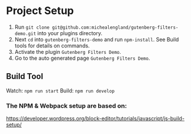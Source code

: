 # Project Setup
1. Run `git clone git@github.com:michealengland/gutenberg-filters-demo.git` into your plugins directory.
2. Next `cd` into `gutenberg-filters-demo` and run `npm-install`. See Build tools for details on commands.
3. Activate the plugin `Gutenberg Filters Demo`.
4. Go to the auto generated page `Gutenberg Filters Demo`.

## Build Tool
Watch: `npm run start`
Build: `npm run develop`

### The NPM & Webpack setup are based on:
https://developer.wordpress.org/block-editor/tutorials/javascript/js-build-setup/
